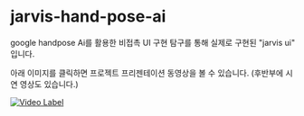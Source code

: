 # jarvis-hand-pose-ai
google handpose Ai를 활용한 비접촉 UI 구현 탐구를 통해
실제로 구현된 "jarvis ui" 입니다.

아래 이미지를 클릭하면 프로젝트 프리젠테이션 동영상을 볼 수 있습니다. (후반부에 시연 영상도 있습니다.)

[![Video Label](http://img.youtube.com/vi/KtQJHZTERUw/0.jpg)](https://youtu.be/KtQJHZTERUw)


